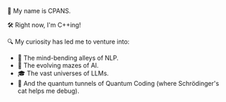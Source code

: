 👾 My name is CPANS.

🛠️ Right now, I'm C++ing!

🔍 My  curiosity has led me to venture into:

- 🧠 The mind-bending alleys of NLP.
- 🤖 The evolving mazes of AI.
- 🎓 The vast universes of LLMs.
- 🌌 And the quantum tunnels of Quantum Coding (where Schrödinger's cat helps me debug).

<!---
conpans/conpans is a ✨ special ✨ repository because its `README.md` (this file) appears on your GitHub profile.
You can click the Preview link to take a look at your changes.
--->
